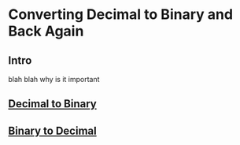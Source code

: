 # Converting Decimal to Binary and Back Again

## Intro
blah blah why is it important

## **[Decimal to Binary](https://github.com/lyerlajd/INFOTC1600Final/blob/main/Decimal%20to%20Binary.md)**

## **[Binary to Decimal]()**
